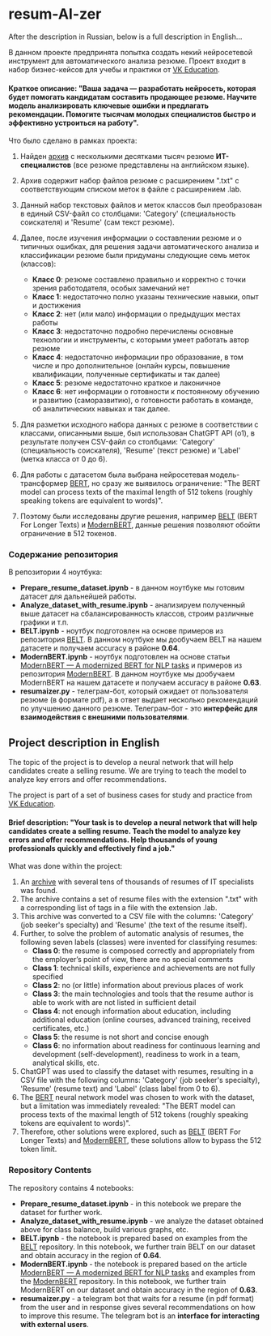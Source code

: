 # resum-AI-zer

After the description in Russian, below is a full description in English...

В данном проекте предпринята попытка создать некий нейросетевой инструмент для автоматического анализа резюме.
Проект входит в набор бизнес-кейсов для учебы и практики от [VK Education](https://education.vk.company/education_projects).

#### Краткое описание: "Ваша задача — разработать нейросеть, которая будет помогать кандидатам составить продающее резюме. Научите модель анализировать ключевые ошибки и предлагать рекомендации. Помогите тысячам молодых специалистов быстро и эффективно устроиться на работу".
Что было сделано в рамках проекта:
1. Найден [архив](https://github.com/florex/resume_corpus) с несколькими десятками тысяч резюме **ИТ-специалистов** (все резюме представлены на английском языке).
2. Архив содержит набор файлов резюме с расширением ".txt" с соответствующим списком меток в файле с расширением .lab.
3. Данный набор текстовых файлов и меток классов был преобразован в единый CSV-файл со столбцами: 'Category' (специальность соискателя) и 'Resume' (сам текст резюме).
4. Далее, после изучения информации о составлении резюме и о типичных ошибках, для решения задачи автоматического анализа и классификации резюме были придуманы следующие семь меток (классов):
    - **Класс 0**: резюме составлено правильно и корректно с точки зрения работодателя, особых замечаний нет
    - **Класс 1**: недостаточно полно указаны технические навыки, опыт и достижения
    - **Класс 2**: нет (или мало) информации о предыдущих местах работы
    - **Класс 3**: недостаточно подробно перечислены основные технологии и инструменты, с которыми умеет работать автор резюме
    - **Класс 4**: недостаточно информации про образование, в том числе и про дополнительное (онлайн курсы, повышение квалификации, полученные сертификаты и так далее)
    - **Класс 5**: резюме недостаточно краткое и лаконичное
    - **Класс 6**: нет информации о готовности к постоянному обучению и развитию (саморазвитию), о готовности работать в команде, об аналитических навыках и так далее.
 
5. Для разметки исходного набора данных с резюме в соответствии с классами, описанными выше, был использован ChatGPT API (о1), в результате получен CSV-файл со столбцами: 'Category' (специальность соискателя), 'Resume' (текст резюме) и 'Label' (метка класса от 0 до 6). 
6. Для работы с датасетом была выбрана нейросетевая модель-трансформер [BERT](https://github.com/google-research/bert), но сразу же выявилось ограничение: "The BERT model can process texts of the maximal length of 512 tokens (roughly speaking tokens are equivalent to words)".
7. Поэтому были исследованы другие решения, например [BELT](https://github.com/mim-solutions/bert_for_longer_texts) (BERT For Longer Texts) и [ModernBERT](https://huggingface.co/blog/modernbert), данные решения позволяют обойти ограничение в 512 токенов.

### Содержание репозитория
В репозитории 4 ноутбука:
- **Prepare_resume_dataset.ipynb** - в данном ноутбуке мы готовим датасет для дальнейшей работы.
- **Analyze_dataset_with_resume.ipynb** - анализируем полученный выше датасет на сбалансированность классов, строим различные графики и т.п.
- **BELT.ipynb** - ноутбук подготовлен на основе примеров из репозитория [BELT](https://github.com/mim-solutions/bert_for_longer_texts). В данном ноутбуке  мы дообучаем BELT на нашем датасете и получаем accuracy в районе **0.64**.
- **ModernBERT.ipynb** - ноутбук подготовлен на основе статьи [ModernBERT — A modernized BERT for NLP tasks](https://unfoldai.com/modernbert/) и примеров из репозитория [ModernBERT](https://unfoldai.com/modernbert/). В данном ноутбуке  мы дообучаем ModernBERT на нашем датасете и получаем accuracy в районе **0.63**.
- **resumaizer.py** - телеграм-бот, который ожидает от пользователя резюме (в формате pdf), а в ответ выдает несколько рекомендаций по улучшению данного резюме. Телеграм-бот - это **интерфейс для взаимодействия с внешними пользователями**.


## Project description in English
The topic of the project is to develop a neural network that will help candidates create a selling resume. We are trying to teach the model to analyze key errors and offer recommendations.


The project is part of a set of business cases for study and practice from [VK Education](https://education.vk.company/education_projects).

#### Brief description: "Your task is to develop a neural network that will help candidates create a selling resume. Teach the model to analyze key errors and offer recommendations. Help thousands of young professionals quickly and effectively find a job."
What was done within the project:
1. An [archive](https://github.com/florex/resume_corpus) with several tens of thousands of resumes of IT specialists was found.
2. The archive contains a set of resume files with the extension ".txt" with a corresponding list of tags in a file with the extension .lab.
3. This archive was converted to a CSV file with the columns: 'Category' (job seeker's specialty) and 'Resume' (the text of the resume itself).
4. Further, to solve the problem of automatic analysis of resumes, the following seven labels (classes) were invented for classifying resumes:
    - **Class 0**: the resume is composed correctly and appropriately from the employer’s point of view, there are no special comments
    - **Class 1**: technical skills, experience and achievements are not fully specified
    - **Class 2**: no (or little) information about previous places of work
    - **Class 3**: the main technologies and tools that the resume author is able to work with are not listed in sufficient detail
    - **Class 4**: not enough information about education, including additional education (online courses, advanced training, received certificates, etc.)
    - **Class 5**: the resume is not short and concise enough
    - **Class 6**: no information about readiness for continuous learning and development (self-development), readiness to work in a team, analytical skills, etc.
5. ChatGPT was used to classify the dataset with resumes, resulting in a CSV file with the following columns: 'Category' (job seeker's specialty), 'Resume' (resume text) and 'Label' (class label from 0 to 6).
6. The [BERT](https://github.com/google-research/bert) neural network model was chosen to work with the dataset, but a limitation was immediately revealed: "The BERT model can process texts of the maximal length of 512 tokens (roughly speaking tokens are equivalent to words)".
7. Therefore, other solutions were explored, such as [BELT](https://github.com/mim-solutions/bert_for_longer_texts) (BERT For Longer Texts) and [ModernBERT](https://huggingface.co/blog/modernbert), these solutions allow to bypass the 512 token limit.

### Repository Contents
The repository contains 4 notebooks:
- **Prepare_resume_dataset.ipynb** - in this notebook we prepare the dataset for further work.
- **Analyze_dataset_with_resume.ipynb** - we analyze the dataset obtained above for class balance, build various graphs, etc.
- **BELT.ipynb** - the notebook is prepared based on examples from the [BELT](https://github.com/mim-solutions/bert_for_longer_texts) repository. In this notebook, we further train BELT on our dataset and obtain accuracy in the region of **0.64**.
- **ModernBERT.ipynb** - the notebook is prepared based on the article [ModernBERT — A modernized BERT for NLP tasks](https://unfoldai.com/modernbert/) and examples from the [ModernBERT](https://unfoldai.com/modernbert/) repository. In this notebook, we further train ModernBERT on our dataset and obtain accuracy in the region of **0.63**.
- **resumaizer.py** - a telegram bot that waits for a resume (in pdf format) from the user and in response gives several recommendations on how to improve this resume. The telegram bot is an **interface for interacting with external users**.